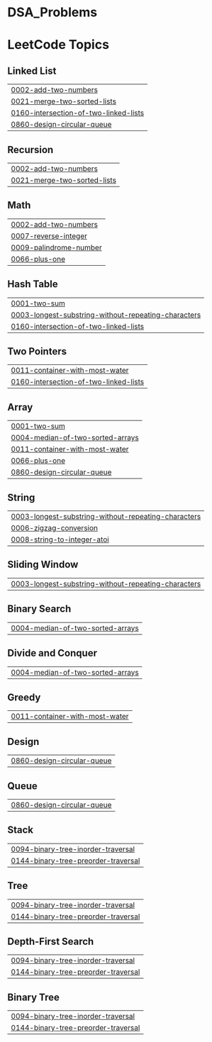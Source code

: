 # DSA_Problems
<!---LeetCode Topics Start-->
# LeetCode Topics
## Linked List
|  |
| ------- |
| [0002-add-two-numbers](https://github.com/Vikash-Maddheshiya-961/DSA_Problems/tree/master/0002-add-two-numbers) |
| [0021-merge-two-sorted-lists](https://github.com/Vikash-Maddheshiya-961/DSA_Problems/tree/master/0021-merge-two-sorted-lists) |
| [0160-intersection-of-two-linked-lists](https://github.com/Vikash-Maddheshiya-961/DSA_Problems/tree/master/0160-intersection-of-two-linked-lists) |
| [0860-design-circular-queue](https://github.com/Vikash-Maddheshiya-961/DSA_Problems/tree/master/0860-design-circular-queue) |
## Recursion
|  |
| ------- |
| [0002-add-two-numbers](https://github.com/Vikash-Maddheshiya-961/DSA_Problems/tree/master/0002-add-two-numbers) |
| [0021-merge-two-sorted-lists](https://github.com/Vikash-Maddheshiya-961/DSA_Problems/tree/master/0021-merge-two-sorted-lists) |
## Math
|  |
| ------- |
| [0002-add-two-numbers](https://github.com/Vikash-Maddheshiya-961/DSA_Problems/tree/master/0002-add-two-numbers) |
| [0007-reverse-integer](https://github.com/Vikash-Maddheshiya-961/DSA_Problems/tree/master/0007-reverse-integer) |
| [0009-palindrome-number](https://github.com/Vikash-Maddheshiya-961/DSA_Problems/tree/master/0009-palindrome-number) |
| [0066-plus-one](https://github.com/Vikash-Maddheshiya-961/DSA_Problems/tree/master/0066-plus-one) |
## Hash Table
|  |
| ------- |
| [0001-two-sum](https://github.com/Vikash-Maddheshiya-961/DSA_Problems/tree/master/0001-two-sum) |
| [0003-longest-substring-without-repeating-characters](https://github.com/Vikash-Maddheshiya-961/DSA_Problems/tree/master/0003-longest-substring-without-repeating-characters) |
| [0160-intersection-of-two-linked-lists](https://github.com/Vikash-Maddheshiya-961/DSA_Problems/tree/master/0160-intersection-of-two-linked-lists) |
## Two Pointers
|  |
| ------- |
| [0011-container-with-most-water](https://github.com/Vikash-Maddheshiya-961/DSA_Problems/tree/master/0011-container-with-most-water) |
| [0160-intersection-of-two-linked-lists](https://github.com/Vikash-Maddheshiya-961/DSA_Problems/tree/master/0160-intersection-of-two-linked-lists) |
## Array
|  |
| ------- |
| [0001-two-sum](https://github.com/Vikash-Maddheshiya-961/DSA_Problems/tree/master/0001-two-sum) |
| [0004-median-of-two-sorted-arrays](https://github.com/Vikash-Maddheshiya-961/DSA_Problems/tree/master/0004-median-of-two-sorted-arrays) |
| [0011-container-with-most-water](https://github.com/Vikash-Maddheshiya-961/DSA_Problems/tree/master/0011-container-with-most-water) |
| [0066-plus-one](https://github.com/Vikash-Maddheshiya-961/DSA_Problems/tree/master/0066-plus-one) |
| [0860-design-circular-queue](https://github.com/Vikash-Maddheshiya-961/DSA_Problems/tree/master/0860-design-circular-queue) |
## String
|  |
| ------- |
| [0003-longest-substring-without-repeating-characters](https://github.com/Vikash-Maddheshiya-961/DSA_Problems/tree/master/0003-longest-substring-without-repeating-characters) |
| [0006-zigzag-conversion](https://github.com/Vikash-Maddheshiya-961/DSA_Problems/tree/master/0006-zigzag-conversion) |
| [0008-string-to-integer-atoi](https://github.com/Vikash-Maddheshiya-961/DSA_Problems/tree/master/0008-string-to-integer-atoi) |
## Sliding Window
|  |
| ------- |
| [0003-longest-substring-without-repeating-characters](https://github.com/Vikash-Maddheshiya-961/DSA_Problems/tree/master/0003-longest-substring-without-repeating-characters) |
## Binary Search
|  |
| ------- |
| [0004-median-of-two-sorted-arrays](https://github.com/Vikash-Maddheshiya-961/DSA_Problems/tree/master/0004-median-of-two-sorted-arrays) |
## Divide and Conquer
|  |
| ------- |
| [0004-median-of-two-sorted-arrays](https://github.com/Vikash-Maddheshiya-961/DSA_Problems/tree/master/0004-median-of-two-sorted-arrays) |
## Greedy
|  |
| ------- |
| [0011-container-with-most-water](https://github.com/Vikash-Maddheshiya-961/DSA_Problems/tree/master/0011-container-with-most-water) |
## Design
|  |
| ------- |
| [0860-design-circular-queue](https://github.com/Vikash-Maddheshiya-961/DSA_Problems/tree/master/0860-design-circular-queue) |
## Queue
|  |
| ------- |
| [0860-design-circular-queue](https://github.com/Vikash-Maddheshiya-961/DSA_Problems/tree/master/0860-design-circular-queue) |
## Stack
|  |
| ------- |
| [0094-binary-tree-inorder-traversal](https://github.com/Vikash-Maddheshiya-961/DSA_Problems/tree/master/0094-binary-tree-inorder-traversal) |
| [0144-binary-tree-preorder-traversal](https://github.com/Vikash-Maddheshiya-961/DSA_Problems/tree/master/0144-binary-tree-preorder-traversal) |
## Tree
|  |
| ------- |
| [0094-binary-tree-inorder-traversal](https://github.com/Vikash-Maddheshiya-961/DSA_Problems/tree/master/0094-binary-tree-inorder-traversal) |
| [0144-binary-tree-preorder-traversal](https://github.com/Vikash-Maddheshiya-961/DSA_Problems/tree/master/0144-binary-tree-preorder-traversal) |
## Depth-First Search
|  |
| ------- |
| [0094-binary-tree-inorder-traversal](https://github.com/Vikash-Maddheshiya-961/DSA_Problems/tree/master/0094-binary-tree-inorder-traversal) |
| [0144-binary-tree-preorder-traversal](https://github.com/Vikash-Maddheshiya-961/DSA_Problems/tree/master/0144-binary-tree-preorder-traversal) |
## Binary Tree
|  |
| ------- |
| [0094-binary-tree-inorder-traversal](https://github.com/Vikash-Maddheshiya-961/DSA_Problems/tree/master/0094-binary-tree-inorder-traversal) |
| [0144-binary-tree-preorder-traversal](https://github.com/Vikash-Maddheshiya-961/DSA_Problems/tree/master/0144-binary-tree-preorder-traversal) |
<!---LeetCode Topics End-->